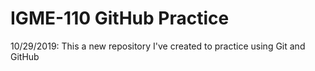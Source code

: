 # IGME-110 GitHub Practice
10/29/2019: This a new repository I've created to practice using Git and GitHub